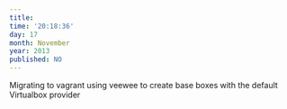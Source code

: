 ```yaml
---
title: 
time: '20:18:36'
day: 17
month: November
year: 2013
published: NO
---
```


Migrating to vagrant using veewee to create base boxes with the default Virtualbox
provider

